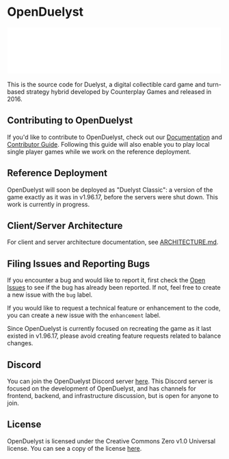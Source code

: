 # OpenDuelyst

![Duelyst Logo](app/resources/ui/brand_duelyst.png)

This is the source code for Duelyst, a digital collectible card game and turn-based strategy hybrid developed by
Counterplay Games and released in 2016.

## Contributing to OpenDuelyst

If you'd like to contribute to OpenDuelyst, check out our [Documentation](docs/README.md) and
[Contributor Guide](docs/CONTRIBUTING.md). Following this guide will also enable you to play local single player games
while we work on the reference deployment.

## Reference Deployment

OpenDuelyst will soon be deployed as "Duelyst Classic": a version of the game exactly as it was in v1.96.17, before the
servers were shut down. This work is currently in progress.

## Client/Server Architecture

For client and server architecture documentation, see [ARCHITECTURE.md](docs/ARCHITECTURE.md).

## Filing Issues and Reporting Bugs

If you encounter a bug and would like to report it, first check the
[Open Issues](https://github.com/open-duelyst/duelyst/issues/) to see if the bug has already been reported. If not,
feel free to create a new issue with the `bug` label.

If you would like to request a technical feature or enhancement to the code, you can create a new issue with the
`enhancement` label.

Since OpenDuelyst is currently focused on recreating the game as it last existed in v1.96.17, please avoid creating
feature requests related to balance changes.

## Discord

You can join the OpenDuelyst Discord server [here](https://discord.gg/HhUWfZ9cxe). This Discord server is focused on
the development of OpenDuelyst, and has channels for frontend, backend, and infrastructure discussion, but is open
for anyone to join.

## License

OpenDuelyst is licensed under the Creative Commons Zero v1.0 Universal license. You can see a copy of the license
[here](LICENSE).
